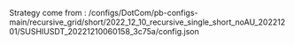 Strategy come from : /configs/DotCom/pb-configs-main/recursive_grid/short/2022_12_10_recursive_single_short_noAU_20221201/SUSHIUSDT_20221210060158_3c75a/config.json